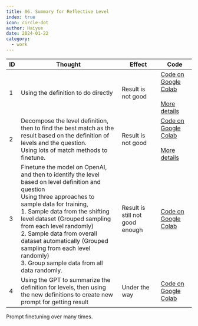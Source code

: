 ```yaml
---
title: 06. Summary for Reflective Level
index: true
icon: circle-dot
author: Haiyue
date: 2024-01-22
category:
  - work
---
```


| ID |  Thought |  Effect | Code |
| -- | -- | -- | -- |
| 1 | Using the definition to do directly | Result is not good | [Code on Google Colab](https://colab.research.google.com/drive/1EPxMGd9swV3lnJuVThK3cAepl6zrlX0w?usp=sharing)<br/> <br/>[More details](05.Levels2ReflectiveText)|
| 2 | Decompose the level definition, then to find the best match as the result based on the definition of levels and the question. <br/> Using lots of match methods to finetune.| Result is not good | [Code on Google Colab](https://colab.research.google.com/drive/1ZIb76fPZZvqIpcJeZG81reGh9ftARau9?usp=sharing)<br/> <br/>[More details](05.Levels2ReflectiveText)|
| 3 | Finetune the model on OpenAI, and then to identify the level based on level definition and question<br/> Using three approaches to sample data for training, <br/> 1. Sample data from the shifting level dataset (Grouped sampling from each level randomly) <br/> 2. Sample data from overall dataset automatically (Grouped sampling from each level randomly) <br/> 3. Group sample data from all data randomly.  | Result is still not good enough | [Code on Google Colab](https://colab.research.google.com/drive/1Sx37U_Yp_BBORjVw8o2vr3ETzc6gDD2-?usp=sharing)|
| 4 | Using the GPT to summarize the definition for levels, then using the new definitions to create new prompt for getting result | Under the way | [Code on Google Colab](https://colab.research.google.com/drive/1jMRCks-97kDnceDAKg1Cjz-Wo7pG6q0j?usp=sharing)|

Prompt finetuning over many times.
